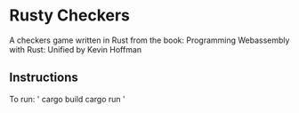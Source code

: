 # Rusty Checkers
A checkers game written in Rust from the book:
Programming Webassembly with Rust: Unified
by Kevin Hoffman

## Instructions
To run:
'
cargo build
cargo run
'

